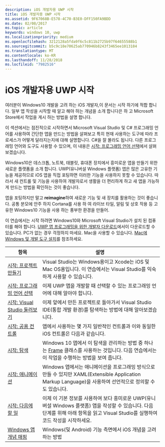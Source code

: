 ```yaml
---
description: iOS 개발자용 UWP 시작
title: iOS 개발자용 UWP 시작
ms.assetid: 9F67068B-E578-4C70-B3E0-DFF150FA9BDD
ms.date: 02/08/2017
ms.topic: article
keywords: windows 10, uwp
ms.localizationpriority: medium
ms.openlocfilehash: 3212128a5fda9f6c5c811b2725b97f64655588b1
ms.sourcegitcommit: b5c9c18e70625ab770946b8243f3465ee1013184
ms.translationtype: MT
ms.contentlocale: ko-KR
ms.lasthandoff: 11/28/2018
ms.locfileid: "7982516"
---
```

# <a name="getting-started-with-uwp-for-ios-developers"></a>iOS 개발자용 UWP 시작


여러분이 Windows10 개발을 고려 하는 iOS 개발자,이 문서는 시작 하기에 적합 합니다. 일부 앱 작성을 시작할 때 알고 해야 하는 개념을 소개 합니다은 하 고 Microsoft Store에서 작업을 게시 하는 방법을 설명 합니다.

이 섹션에서는 점진적으로 시작하면서 Microsoft Visual Studio 및 C# 프로그래밍 언어를 사용하여 간단한 앱을 만드는 방법을 살펴보고 특히 현재 사용하는 도구에 따라 프로세스가 어떻게 달라지는지에 대해 설명합니다. C#을 잘 몰라도 됩니다. 다른 프로그래밍 언어와 도구도 사용할 수 있으며, 이 내용은 [시작: 프로그래밍 언어 선택](getting-started-choosing-a-programming-language.md)에서 살펴보겠습니다.

Windows10은 데스크톱, 노트북, 태블릿, 휴대폰 장치에서 흥미로운 앱을 만들기 위한 새로운 플랫폼을 소개 합니다. UWP(유니버설 Windows 플랫폼) 앱은 많은 고유한 기능을 제공하므로 iOS 앱을 직접 포팅하면 이러한 기능을 사용하지 못할 수 있습니다. 따라서 새 컨트롤 및 기능을 사용하여 개발자로서 생활을 더 편리하게 하고 새 앱을 가능하게 만드는 방법을 확인하는 것이 좋습니다.

앱을 포팅하지만 말고 **reimagine**하여 새로운 기능 및 새 장치를 활용하는 것이 좋습니다. 공통 분모에 안주 하지 Cortana를 사용 하 여 라이브 타일, 알림 및 상호 작용 등 고유한 Windows10 기능을 사용 하는 풍부한 환경을 만들어.

이 연습에서는 시작 하려면 Windows10와 Microsoft Visual Studio가 설치 된 컴퓨터를 해야 합니다. [UWP 앱 프로그래밍을 위한 개발자 다운로드](https://developer.microsoft.com/en-us/windows/downloads)에서이 다운로드할 수 있습니다. PC가 없는 경우 걱정하지 마세요. Mac을 사용할 수 있습니다. [Mac에 Windows 및 개발 도구 설치](setting-up-your-mac-with-windows-10.md)를 참조하세요.

| 항목 | 설명 |
|-------|-------------|
| [시작: 프로젝트 만들기](getting-started-creating-a-project.md) | Visual Studio는 Windows용이고 Xcode는 iOS 및 Mac OS용입니다. 이 연습에서는 Visual Studio를 익숙하게 사용할 수 있습니다. |
| [시작: 프로그래밍 언어 선택](getting-started-choosing-a-programming-language.md) | 이제 UWP 앱을 개발할 때 선택할 수 있는 프로그래밍 언어에 대해 알아야 합니다. |
| [시작: Visual Studio 둘러보기](getting-started-getting-around-in-visual-studio.md) | 이제 앞에서 만든 프로젝트로 돌아가서 Visual Studio IDE(통합 개발 환경)를 탐색하는 방법에 대해 알아보겠습니다. |
| [시작: 공용 컨트롤](getting-started-common-controls.md) | 앱에서 사용하는 몇 가지 일반적인 컨트롤과 이와 동일한 iOS 컨트롤은 다음과 같습니다. |
| [시작: 탐색](getting-started-navigation.md) | Windows 10 앱에서 이 탐색을 관리하는 방법 중 하나는 [Frame](https://msdn.microsoft.com/library/windows/apps/br242682) 클래스를 사용하는 것입니다. 다음 연습에서는 이 작업을 수행하는 방법을 보여 줍니다. |
| [시작: 애니메이션](getting-started-animation.md) | Windows 앱에서는 애니메이션을 프로그래밍 방식으로 만들 수 있지만 XAML(Extensible Application Markup Language)을 사용하여 선언적으로 정의할 수도 있습니다. |
| [시작: 다음에 할 일](getting-started-what-next.md) | 이제 이 기본 정보를 사용하여 보다 흥미로운 UWP(유니버설 Windows 플랫폼) 앱을 작성할 수 있습니다. 다음 단계를 위해 아래 항목을 읽고 Visual Studio를 실행하여 코드 작성을 시작하세요. |
| [Windows 앱 개념 매핑](https://msdn.microsoft.com//windows/uwp/porting/android-ios-uwp-map) | Windows(및 Android) 기능 측면에서 iOS 개념을 고려하는 방법 |

 

 

 
